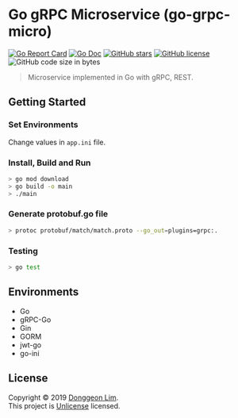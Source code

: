 # Go gRPC Microservice (go-grpc-micro)

[![Go Report Card](https://goreportcard.com/badge/github.com/PW486/go-grpc-micro?style=flat-square)](https://goreportcard.com/report/github.com/PW486/go-grpc-micro)
[![Go Doc](https://img.shields.io/badge/godoc-reference-blue.svg?style=flat-square)](http://godoc.org/github.com/PW486/go-grpc-micro)
[![GitHub stars](https://img.shields.io/github/stars/PW486/go-grpc-micro.svg?style=flat-square&color=orange)](https://github.com/PW486/go-grpc-micro/stargazers)
[![GitHub license](https://img.shields.io/github/license/PW486/go-grpc-micro.svg?style=flat-square&color=brown)](https://github.com/PW486/go-grpc-micro/blob/develop/LICENSE)
![GitHub code size in bytes](https://img.shields.io/github/languages/code-size/PW486/go-grpc-micro.svg?color=blueviolet&style=flat-square)

> Microservice implemented in Go with gRPC, REST.

## Getting Started

### Set Environments

Change values in `app.ini` file.

### Install, Build and Run

```sh
> go mod download
> go build -o main
> ./main
```

### Generate protobuf.go file

```sh
> protoc protobuf/match/match.proto --go_out=plugins=grpc:.
```

### Testing

```sh
> go test
```

## Environments

- Go
- gRPC-Go
- Gin
- GORM
- jwt-go
- go-ini

## License

Copyright © 2019 [Donggeon Lim](https://github.com/PW486).<br />
This project is [Unlicense](https://github.com/PW486/go-grpc-micro/blob/master/LICENSE) licensed.